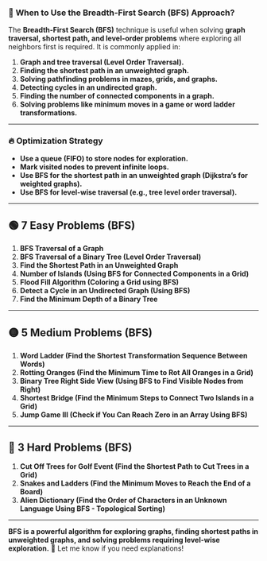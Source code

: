 ### 📌 **When to Use the Breadth-First Search (BFS) Approach?**  
The **Breadth-First Search (BFS)** technique is useful when solving **graph traversal, shortest path, and level-order problems** where exploring all neighbors first is required. It is commonly applied in:  

1. **Graph and tree traversal (Level Order Traversal).**  
2. **Finding the shortest path in an **unweighted** graph.**  
3. **Solving pathfinding problems in mazes, grids, and graphs.**  
4. **Detecting cycles in an undirected graph.**  
5. **Finding the number of connected components in a graph.**  
6. **Solving problems like minimum moves in a game or word ladder transformations.**  

---

### 🔥 **Optimization Strategy**  
- **Use a queue (FIFO) to store nodes for exploration.**  
- **Mark visited nodes to prevent infinite loops.**  
- **Use BFS for the shortest path in an **unweighted** graph (Dijkstra’s for weighted graphs).**  
- **Use BFS for level-wise traversal (e.g., tree level order traversal).**  

---

## 🟢 **7 Easy Problems (BFS)**
1. **BFS Traversal of a Graph**  
2. **BFS Traversal of a Binary Tree (Level Order Traversal)**  
3. **Find the Shortest Path in an Unweighted Graph**  
4. **Number of Islands (Using BFS for Connected Components in a Grid)**  
5. **Flood Fill Algorithm (Coloring a Grid using BFS)**  
6. **Detect a Cycle in an Undirected Graph (Using BFS)**  
7. **Find the Minimum Depth of a Binary Tree**  

---

## 🟡 **5 Medium Problems (BFS)**
1. **Word Ladder (Find the Shortest Transformation Sequence Between Words)**  
2. **Rotting Oranges (Find the Minimum Time to Rot All Oranges in a Grid)**  
3. **Binary Tree Right Side View (Using BFS to Find Visible Nodes from Right)**  
4. **Shortest Bridge (Find the Minimum Steps to Connect Two Islands in a Grid)**  
5. **Jump Game III (Check if You Can Reach Zero in an Array Using BFS)**  

---

## 🔴 **3 Hard Problems (BFS)**
1. **Cut Off Trees for Golf Event (Find the Shortest Path to Cut Trees in a Grid)**  
2. **Snakes and Ladders (Find the Minimum Moves to Reach the End of a Board)**  
3. **Alien Dictionary (Find the Order of Characters in an Unknown Language Using BFS - Topological Sorting)**  

---

**BFS is a powerful algorithm for exploring graphs, finding shortest paths in unweighted graphs, and solving problems requiring level-wise exploration.** 🚀 Let me know if you need explanations!